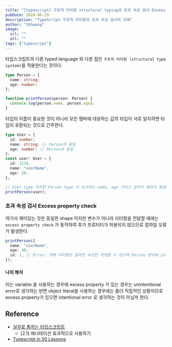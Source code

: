 ```yaml
---
title: "[typescript] 구조적 타이핑 structural typing과 초과 속성 검사 Excess property check"
pubDate: 2024-06-29
description: "TypeScript 구조적 타이핑과 초과 속성 검사의 이해"
author: "tkhwang"
image:
  url: ""
  alt: ""
tags: ["typescript"]
---
```


타입스크립트의 다른 typed language 와 다른 점은 `구조적 타이핑 (structural type system)`을 적용한다는 것이다.

```typescript
type Person = {
  name: string;
  age: number;
};

function printPerson(person: Person) {
  console.log(person.name, person.age);
}
```

타입의 이름이 중요한 것이 아니라 모든 멤버에 대응하는 값의 타입이 서로 일치하면 타입이 호환되는 것으로 간주한다.

```typescript
type User = {
  id: number;
  name: string; // Person과 동일
  age: number; // Person과 동일
};
const user: User = {
  id: 1234,
  name: "userName",
  age: 20,
};

// User type 이지만 Person type 이 요구하는 name, age 가지고 있어서 에러가 발생하지 않는다.
printPerson(user);
```

### 초과 속성 검사 Excess property check

여기서 재미있는 것은 동일한 shape 이지만 변수가 아니라 리터럴을 전달할 때에는 `excess property check` 가 동작하여 추가 프로터티가 허용되지 않으므로 컴파일 오류가 발생한다.

```typescript
printPerson({
  name: "userName",
  age: 40,
  id: 1, // Error: 객체 리터럴은 알려진 속성만 지정할 수 있으며 Person 형식에 id가 없습니다
});
```

#### 나의 해석

이는 variable 을 사용하는 경우에 excess property 가 있는 경우는 unintentional error로 생각하는 반면 object literal을 사용하는 경우에는 좀더 직접적인 상황이므로 excess property가 있으면 intentional error 로 생각하는 것이 아닐까 한다.

## Reference

- [실무로 통하는 타입스크립트](https://www.aladin.co.kr/shop/wproduct.aspx?ItemId=341765327)
  - [2.1] 애너테이션 효과적으로 사용하기
- [Typescript in 50 Lessons](https://typescript-book.com/)
